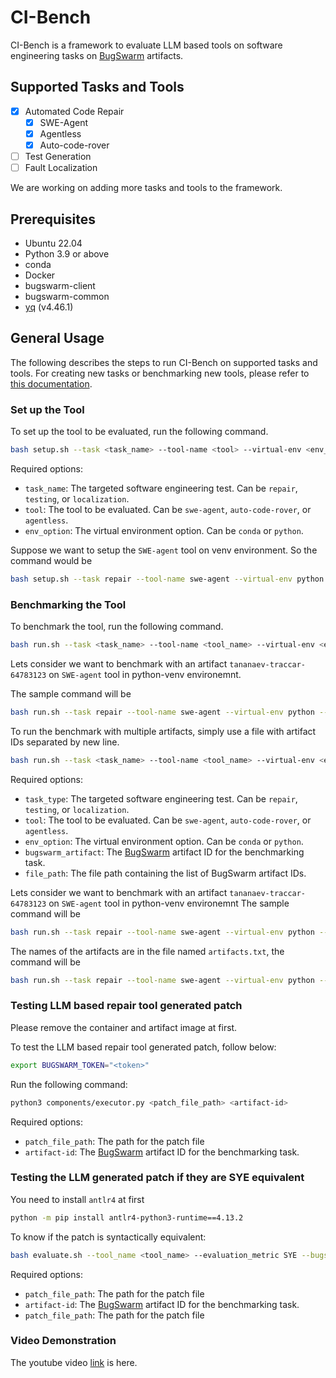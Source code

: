 # CI-Bench

CI-Bench is a framework to evaluate LLM based tools on software engineering tasks on [BugSwarm](www.bugswarm.org) artifacts. 

## Supported Tasks and Tools

- [x] Automated Code Repair
  - [x] SWE-Agent
  - [x] Agentless
  - [x] Auto-code-rover
- [ ] Test Generation
- [ ] Fault Localization

We are working on adding more tasks and tools to the framework.

## Prerequisites
- Ubuntu 22.04
- Python 3.9 or above
- conda
- Docker
- bugswarm-client
- bugswarm-common
- [yq](https://github.com/mikefarah/yq?tab=readme-ov-file#install) (v4.46.1)

## General Usage

The following describes the steps to run CI-Bench on supported tasks and tools. For creating new tasks or benchmarking new tools, please refer to [this documentation](docs/creating-new-tasks.md).


### Set up the Tool

To set up the tool to be evaluated, run the following command.

```bash
bash setup.sh --task <task_name> --tool-name <tool> --virtual-env <env_option>
```

Required options:

- `task_name`: The targeted software engineering test. Can be `repair`, `testing`, or `localization`.
- `tool`: The tool to be evaluated. Can be `swe-agent`, `auto-code-rover`, or `agentless`.
- `env_option`: The virtual environment option. Can be `conda` or `python`.

Suppose we want to setup the `SWE-agent` tool on venv environment. So the command would be

```bash
bash setup.sh --task repair --tool-name swe-agent --virtual-env python
```


### Benchmarking the Tool

To benchmark the tool, run the following command.

```bash
bash run.sh --task <task_name> --tool-name <tool_name> --virtual-env <env_option> --artifact-id <bugswarm_artifact>
```

Lets consider we want to benchmark with an artifact `tananaev-traccar-64783123` on `SWE-agent` tool in python-venv environemnt.

The sample command will be

```bash
bash run.sh --task repair --tool-name swe-agent --virtual-env python --artifact-id tananaev-traccar-64783123
```

To run the benchmark with multiple artifacts, simply use a file with artifact IDs separated by new line.

```bash
bash run.sh --task <task_name> --tool-name <tool_name> --virtual-env <env_option> --artifact-list <file_path>
```

Required options:

- `task_type`: The targeted software engineering test. Can be `repair`, `testing`, or `localization`.
- `tool`: The tool to be evaluated. Can be `swe-agent`, `auto-code-rover`, or `agentless`.
- `env_option`: The virtual environment option. Can be `conda` or `python`.
- `bugswarm_artifact`: The [BugSwarm](https://www.bugswarm.org/dataset/) artifact ID for the benchmarking task.
- `file_path`: The file path containing the list of BugSwarm artifact IDs.

Lets consider we want to benchmark with an artifact `tananaev-traccar-64783123` on `SWE-agent` tool in python-venv environemnt
The sample command will be

```bash
bash run.sh --task repair --tool-name swe-agent --virtual-env python --artifact-id tananaev-traccar-64783123
```

The names of the artifacts are in the file named `artifacts.txt`, the command will be

```bash
bash run.sh --task repair --tool-name swe-agent --virtual-env python --artifact-list artifacts.txt
```

### Testing LLM based repair tool generated patch

Please remove the container and artifact image at first.

To test the LLM based repair tool generated patch, follow below:

```bash
export BUGSWARM_TOKEN="<token>"
```



Run the following command:

```bash
python3 components/executor.py <patch_file_path> <artifact-id>
```

Required options:

- `patch_file_path`: The path for the patch file
- `artifact-id`: The [BugSwarm](https://www.bugswarm.org/dataset/) artifact ID for the benchmarking task.


### Testing the LLM generated patch if they are SYE equivalent

You need to install `antlr4` at first

```bash
python -m pip install antlr4-python3-runtime==4.13.2
```

To know if the patch is syntactically equivalent:

```bash
bash evaluate.sh --tool_name <tool_name> --evaluation_metric SYE --bugswarm_artifact <artifact-id> --patch_file_path <patch_file_path>
```

Required options:

- `patch_file_path`: The path for the patch file
- `artifact-id`: The [BugSwarm](https://www.bugswarm.org/dataset/) artifact ID for the benchmarking task.
- `patch_file_path`: The path for the patch file

### Video Demonstration
The youtube video [link](https://www.youtube.com/watch?v=y8-OsPCvDwY) is here.

